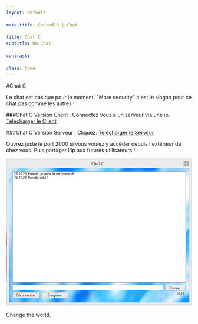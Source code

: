 ```yaml
---
layout: default

meta-title: Cedced19 | Chat  

title: Chat C
subtitle: Un Chat.

contrast:

class: home
---
```

#Chat C

Le chat est basique pour le moment.
"More security" c'est le slogan pour ce chat pas comme les autres !

###Chat C Version Client :
Connectez vous a un serveur via une ip.
[Télécharger le Client](https://raw.githubusercontent.com/cedced19/ChatC/master/setup/ChatC.exe)

###Chat C Version Serveur :
Cliquez.
[Télécharger le Serveur](https://raw.githubusercontent.com/cedced19/ChatC/master/setup/ServeurChat.exe)

Ouvrez juste le port 2000 si vous voulez y accéder depuis l'extèrieur de chez vous.
Puis partager l'ip aux futures utilisateurs !

![](demo.png)

Change the world.


